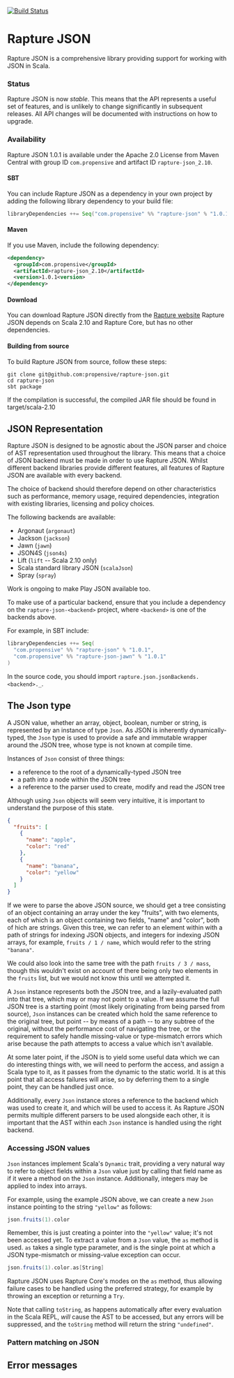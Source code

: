 [![Build Status](https://travis-ci.org/propensive/rapture-json.png?branch=scala-2.10)](https://travis-ci.org/propensive/rapture-json)

# Rapture JSON

Rapture JSON is a comprehensive library providing support for working with JSON in Scala.

### Status

Rapture JSON is now *stable*. This means that the API represents a useful set
of features, and is unlikely to change significantly in subsequent releases.
All API changes will be documented with instructions on how to upgrade.

### Availability

Rapture JSON 1.0.1 is available under the Apache 2.0 License from Maven Central with group ID
`com.propensive` and artifact ID `rapture-json_2.10`.

#### SBT

You can include Rapture JSON as a dependency in your own project by adding the following library
dependency to your build file:

```scala
libraryDependencies ++= Seq("com.propensive" %% "rapture-json" % "1.0.1")
```

#### Maven

If you use Maven, include the following dependency:

```xml
<dependency>
  <groupId>com.propensive</groupId>
  <artifactId>rapture-json_2.10</artifactId>
  <version>1.0.1<version>
</dependency>
```

#### Download

You can download Rapture JSON directly from the [Rapture website](http://rapture.io/)
Rapture JSON depends on Scala 2.10 and Rapture Core, but has no other dependencies.

#### Building from source

To build Rapture JSON from source, follow these steps:

```
git clone git@github.com:propensive/rapture-json.git
cd rapture-json
sbt package
```

If the compilation is successful, the compiled JAR file should be found in target/scala-2.10

## JSON Representation

Rapture JSON is designed to be agnostic about the JSON parser and choice of AST representation
used throughout the library. This means that a choice of JSON backend must be made in order to
use Rapture JSON. Whilst different backend libraries provide different features, all features of
Rapture JSON are available with every backend.

The choice of backend should therefore depend on other characteristics such as performance,
memory usage, required dependencies, integration with existing libraries, licensing and policy
choices.

The following backends are available:

 - Argonaut (`argonaut`)
 - Jackson (`jackson`)
 - Jawn (`jawn`)
 - JSON4S (`json4s`)
 - Lift (`lift` -- Scala 2.10 only)
 - Scala standard library JSON (`scalaJson`)
 - Spray (`spray`)

Work is ongoing to make Play JSON available too.

To make use of a particular backend, ensure that you include a dependency on
the `rapture-json-<backend>` project, where `<backend>` is one of the backends
above.

For example, in SBT include:

```scala
libraryDependencies ++= Seq(
  "com.propensive" %% "rapture-json" % "1.0.1",
  "com.propensive" %% "rapture-json-jawn" % "1.0.1"
)
```

In the source code, you should import `rapture.json.jsonBackends.<backend>._`.

## The Json type

A JSON value, whether an array, object, boolean, number or string, is represented by an instance
of type `Json`. As JSON is inherently dynamically-typed, the `Json` type is used to provide a
safe and immutable wrapper around the JSON tree, whose type is not known at compile time.

Instances of `Json` consist of three things:

 - a reference to the root of a dynamically-typed JSON tree
 - a path into a node within the JSON tree
 - a reference to the parser used to create, modify and read the JSON tree

Although using `Json` objects will seem very intuitive, it is important to understand the
purpose of this state.

```json
{
  "fruits": [
    {
      "name": "apple",
      "color": "red"
    },
    {
      "name": "banana",
      "color": "yellow"
    }
  ]
}
```

If we were to parse the above JSON source, we should get a tree consisting of an object
containing an array under the key "fruits", with two elements, each of which is an object
containing two fields, "name" and "color", both of hich are strings. Given this tree, we can
refer to an element within with a path of strings for indexing JSON objects, and integers for
indexing JSON arrays, for example, `fruits / 1 / name`, which would refer to the string
`"banana"`.

We could also look into the same tree with the path `fruits / 3 / mass`, though this wouldn't
exist on account of there being only two elements in the `fruits` list, but we would not know
this until we attempted it.

A `Json` instance represents both the JSON tree, and a lazily-evaluated path into that tree,
which may or may not point to a value. If we assume the full JSON tree is a starting point (most
likely originating from being parsed from source), `Json` instances can be created which hold
the same reference to the original tree, but point -- by means of a path -- to any subtree of
the original, without the performance cost of navigating the tree, or the requirement to safely
handle missing-value or type-mismatch errors which arise because the path attempts to access a
value which isn't available.

At some later point, if the JSON is to yield some useful data which we can do interesting things
with, we will need to perform the access, and assign a Scala type to it, as it passes from the
dynamic to the static world. It is at this point that all access failures will arise, so by
deferring them to a single point, they can be handled just once.

Additionally, every `Json` instance stores a reference to the backend which was used to create
it, and which will be used to access it. As Rapture JSON permits multiple different parsers to
be used alongside each other, it is important that the AST within each `Json` instance is
handled using the right backend.

### Accessing JSON values

`Json` instances implement Scala's `Dynamic` trait, providing a very natural way to refer to
object fields within a `Json` value just by calling that field name as if it were a method on
the `Json` instance. Additionally, integers may be applied to index into arrays.

For example, using the example JSON above, we can create a new `Json` instance pointing to the
string `"yellow"` as follows:

```scala
json.fruits(1).color
```

Remember, this is just creating a pointer into the `"yellow"` value; it's not
been accessed yet.  To extract a value from a `Json` value, the `as` method is
used. `as` takes a single type parameter, and is the single point at which a
JSON type-mismatch or missing-value exception can occur.

```scala
json.fruits(1).color.as[String]
```

Rapture JSON uses Rapture Core's modes on the `as` method, thus allowing failure cases to be handled using the preferred strategy, for example by throwing an exception or returning a `Try`.


Note that calling `toString`, as happens automatically after every evaluation in the Scala REPL,
*will* cause the AST to be accessed, but any errors will be suppressed, and the `toString`
method will return the string `"undefined"`.

### Pattern matching on JSON



## Error messages




